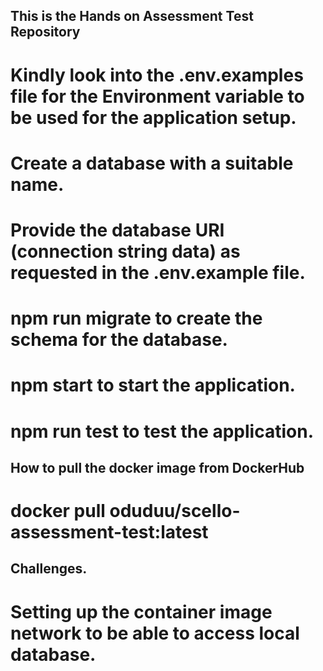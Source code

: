 ## This is the Hands on Assessment Test Repository

# Kindly look into the .env.examples file for the Environment variable to be used for the application setup.

# Create a database with a suitable name.
# Provide the database URI (connection string data) as requested in the .env.example file.
# npm run migrate to create the schema for the database.
# npm start to start the application.
# npm run test to test the application. 

## How to pull the docker image from DockerHub

# docker pull oduduu/scello-assessment-test:latest

## Challenges.
# Setting up the container image network to be able to access local database.